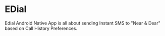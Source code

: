 EDial
=====

Edial Android Native App is all about  sending Instant SMS to "Near &amp; Dear" based on Call History Preferences.
